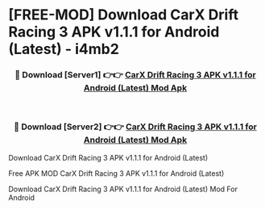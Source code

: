 # [FREE-MOD] Download CarX Drift Racing 3 APK v1.1.1 for Android (Latest) - i4mb2


<div align="center">
<h3>🔴 Download [Server1] 👉👉 <a href="https://apk-comot.site?title=CarX_Drift_Racing_3_APK_v1.1.1_for_Android_(Latest)">CarX Drift Racing 3 APK v1.1.1 for Android (Latest) Mod Apk</a></h3><br>

<h3>🔴 Download [Server2] 👉👉 <a href="https://apk-comot.site?title=CarX_Drift_Racing_3_APK_v1.1.1_for_Android_(Latest)">CarX Drift Racing 3 APK v1.1.1 for Android (Latest) Mod Apk</a></h3>
</div>



Download CarX Drift Racing 3 APK v1.1.1 for Android (Latest) 

Free APK MOD CarX Drift Racing 3 APK v1.1.1 for Android (Latest) 

Download CarX Drift Racing 3 APK v1.1.1 for Android (Latest) Mod For Android
